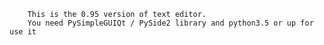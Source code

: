 <html>
    <head>
        <meta charset="utf-8"> </meta>
    </head>

        This is the 0.95 version of text editor.
        You need PySimpleGUIQt / PySide2 library and python3.5 or up for use it
</html>